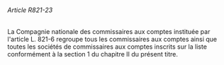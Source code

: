 ###### Article R821-23

La Compagnie nationale des commissaires aux comptes instituée par l'article L. 821-6 regroupe tous les commissaires aux comptes ainsi que toutes les sociétés de commissaires aux comptes inscrits sur la liste conformément à la section 1 du chapitre II du présent titre.

